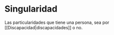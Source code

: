 # Singularidad

Las particularidades que tiene una persona, sea por [[Discapacidad|discapacidades]] o no.
